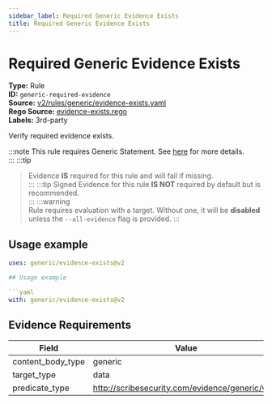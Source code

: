 ```yaml
---
sidebar_label: Required Generic Evidence Exists
title: Required Generic Evidence Exists
---  
```

# Required Generic Evidence Exists  
**Type:** Rule  
**ID:** `generic-required-evidence`  
**Source:** [v2/rules/generic/evidence-exists.yaml](https://github.com/scribe-public/sample-policies/blob/main/v2/rules/generic/evidence-exists.yaml)  
**Rego Source:** [evidence-exists.rego](https://github.com/scribe-public/sample-policies/blob/main/v2/rules/generic/evidence-exists.rego)  
**Labels:** 3rd-party  

Verify required evidence exists.

:::note 
This rule requires Generic Statement. See [here](https://deploy-preview-299--scribe-security.netlify.app/docs/valint/generic) for more details.  
::: 
:::tip 
> Evidence **IS** required for this rule and will fail if missing.  
::: 
:::tip 
Signed Evidence for this rule **IS NOT** required by default but is recommended.  
::: 
:::warning  
Rule requires evaluation with a target. Without one, it will be **disabled** unless the `--all-evidence` flag is provided.
::: 

## Usage example

```yaml
uses: generic/evidence-exists@v2

## Usage example

```yaml
with: generic/evidence-exists@v2
```

## Evidence Requirements  
| Field | Value |
|-------|-------|
| content_body_type | generic |
| target_type | data |
| predicate_type | http://scribesecurity.com/evidence/generic/v0.1 |


